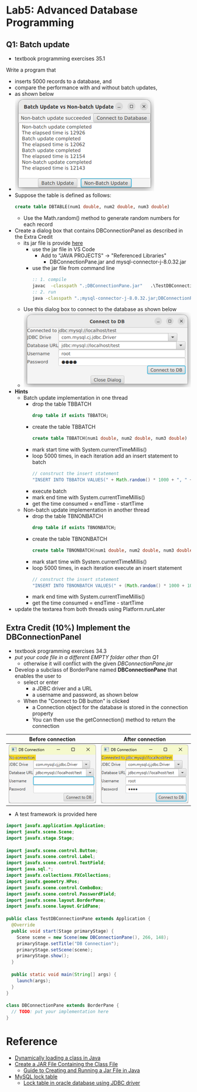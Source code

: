 # Lab5: Advanced Database Programming

## Q1: Batch update 
- textbook programming exercises 35.1

Write a program that 
- inserts 5000 records to a database, and
- compare the performance with and without batch updates, 
- as shown below
- ![batch update vs non-batch update](./images/buvsnbu.png)
- Suppose the table is defined as follows:
  ```sql
  create table DBTABLE(num1 double, num2 double, num3 double)
  ```
  - Use the Math.random() method to generate random numbers for each record
- Create a dialog box that contains DBConnectionPanel as described in the Extra Credit
  - its jar file is provide [here](./resources/DBConnectionPane.jar) 
    - use the jar file in VS Code
      - Add to "JAVA PROJECTS" -> "Referenced Libraries"
        - DBConnectionPane.jar and mysql-connector-j-8.0.32.jar
    - use the jar file from command line
      ```cmd
      :: 1. compile 
      javac  -classpath ".;DBConnectionPane.jar"   .\TestDBConnectionPane.java
      :: 2. run
      java -classpath ".;mysql-connector-j-8.0.32.jar;DBConnectionPane.jar"   TestDBConnectionPane
      ```
  - Use this dialog box to connect to the database as shown below
  - ![connect to database](./images/con2db.png)
- **Hints**
  - Batch update implementation in one thread
    - drop the table TBBATCH
      ```sql
      drop table if exists TBBATCH;
      ```
    - create the table TBBATCH
      ```sql
      create table TBBATCH(num1 double, num2 double, num3 double)
      ```
    - mark start time with System.currentTimeMillis()
    - loop 5000 times, in each iteration add an insert statement to batch
      ```java
      // construct the insert statement
      "INSERT INTO TBBATCH VALUES(" + Math.random() * 1000 + ", " + Math.random() * 100 + ", " + Math.random() * 10 + ")"
      ```
    - execute batch
    - mark end time with System.currentTimeMillis()
    - get the time consumed = endTime - startTime
  - Non-batch update implementation in another thread
    - drop the table TBNONBATCH
      ```sql
      drop table if exists TBNONBATCH;
      ```
    - create the table TBNONBATCH
      ```sql
      create table TBNONBATCH(num1 double, num2 double, num3 double)
      ```
    - mark start time with System.currentTimeMillis()
    - loop 5000 times, in each iteration execute an insert statement
      ```java
      // construct the insert statement
      "INSERT INTO TBNONBATCH VALUES(" + (Math.random() * 1000 + 1000) + ", " + Math.random() * 100 + ", " + Math.random() * 10 + ")"
      ```
    - mark end time with System.currentTimeMillis()
    - get the time consumed = endTime - startTime
- update the textarea from both threads using Platform.runLater


## Extra Credit (10%) Implement the DBConnectionPanel
- textbook programming exercises 34.3
- *put your code file in a different EMPTY folder other than Q1*
  - otherwise it will conflict with the given *DBConnectionPane.jar*
- Develop a subclass of BorderPane named **DBConnectionPane** that enables the user to
  - select or enter 
    - a JDBC driver and a URL 
    - a username and password, as shown below
  - When the "Connect to DB button" is clicked
    - a Connection object for the database is stored in the connection property
    - You can then use the getConnection() method to return the connection

| Before connection | After connection |
| --- | --- |
| ![unconnected](./images/dbcon1.png) | ![connected](./images/dbcon2.png) |

- A test framework is provided here
```java
import javafx.application.Application;
import javafx.scene.Scene;
import javafx.stage.Stage;

import javafx.scene.control.Button;
import javafx.scene.control.Label;
import javafx.scene.control.TextField;
import java.sql.*;
import javafx.collections.FXCollections;
import javafx.geometry.HPos;
import javafx.scene.control.ComboBox;
import javafx.scene.control.PasswordField;
import javafx.scene.layout.BorderPane;
import javafx.scene.layout.GridPane;

public class TestDBConnectionPane extends Application { 
  @Override
  public void start(Stage primaryStage) {   
    Scene scene = new Scene(new DBConnectionPane(), 266, 148);
    primaryStage.setTitle("DB Connection");
    primaryStage.setScene(scene);
    primaryStage.show();
  }

  public static void main(String[] args) {
    launch(args);
  }
}

class DBConnectionPane extends BorderPane {
  // TODO: put your implementation here
}
```


# Reference
- [Dynamically loading a class in Java](https://stackoverflow.com/questions/5571466/dynamically-loading-a-class-in-java)
- [Create a JAR File Containing the Class File](https://docs.oracle.com/javase/tutorial/security/toolsign/step2.html)
  - [Guide to Creating and Running a Jar File in Java](https://www.baeldung.com/java-create-jar)
- [MySQL lock table](https://dev.mysql.com/doc/refman/8.0/en/lock-tables.html)
  - [Lock table in oracle database using JDBC driver](https://stackoverflow.com/questions/8570440/lock-table-in-oracle-database-using-jdbc-driver)